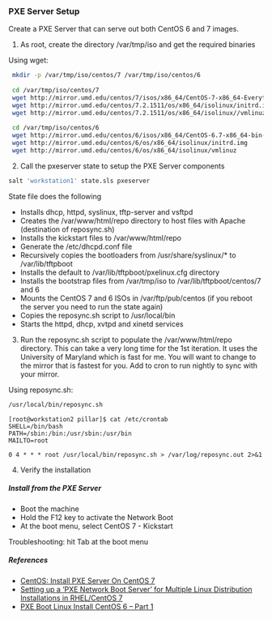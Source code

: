 
### PXE Server Setup

Create a PXE Server that can serve out both CentOS 6 and 7 images.

1. As root, create the directory /var/tmp/iso and get the required binaries

Using wget:

 ```bash
  mkdir -p /var/tmp/iso/centos/7 /var/tmp/iso/centos/6
  
  cd /var/tmp/iso/centos/7
  wget http://mirror.umd.edu/centos/7/isos/x86_64/CentOS-7-x86_64-Everything-1511.iso
  wget http://mirror.umd.edu/centos/7.2.1511/os/x86_64/isolinux/initrd.img
  wget http://mirror.umd.edu/centos/7.2.1511/os/x86_64/isolinux//vmlinuz
  
  cd /var/tmp/iso/centos/6
  wget http://mirror.umd.edu/centos/6/isos/x86_64/CentOS-6.7-x86_64-bin-DVD1.iso
  wget http://mirror.umd.edu/centos/6/os/x86_64/isolinux/initrd.img
  wget http://mirror.umd.edu/centos/6/os/x86_64/isolinux/vmlinuz
  ```


2. Call the pxeserver state to setup the PXE Server components

 ```bash
 salt 'workstation1' state.sls pxeserver
 ```

 State file does the following
 - Installs dhcp, httpd, syslinux, tftp-server and vsftpd
 - Creates the /var/www/html/repo directory to host files with Apache (destination of reposync.sh)
 - Installs the kickstart files to /var/www/html/repo
 - Generate the /etc/dhcpd.conf file
 - Recursively copies the bootloaders from /usr/share/syslinux/* to /var/lib/tftpboot
 - Installs the default to /var/lib/tftpboot/pxelinux.cfg directory
 - Installs the bootstrap files from /var/tmp/iso to /var/lib/tftpboot/centos/7 and 6
 - Mounts the CentOS 7 and 6 ISOs in /var/ftp/pub/centos (if you reboot the server you need to run the state again)
 - Copies the reposync.sh script to /usr/local/bin
 - Starts the httpd, dhcp, xvtpd and xinetd services

3. Run the reposync.sh script to populate the /var/www/html/repo directory. This can take a very long time for the 1st iteration.  It uses the University of Maryland which is fast for me.  You will want to change to the mirror that is fastest for you.  Add to cron to run nightly to sync with your mirror.

Using reposync.sh: 
 ```bash
/usr/local/bin/reposync.sh
```

```
[root@workstation2 pillar]$ cat /etc/crontab 
SHELL=/bin/bash
PATH=/sbin:/bin:/usr/sbin:/usr/bin
MAILTO=root

0 4 * * * root /usr/local/bin/reposync.sh > /var/log/reposync.out 2>&1
```

4. Verify the installation

##### Install from the PXE Server

- Boot the machine 
- Hold the F12 key to activate the Network Boot
- At the boot menu, select CentOS 7 - Kickstart

Troubleshooting: hit Tab at the boot menu 
 
##### References
- [CentOS: Install PXE Server On CentOS 7](ravindrayadava.blogspot.com/2014/10/centos-install-pxe-server-on-centos-7.html)
- [Setting up a ‘PXE Network Boot Server’ for Multiple Linux Distribution Installations in RHEL/CentOS 7](http://www.tecmint.com/install-pxe-network-boot-server-in-centos-7/)
- [PXE Boot Linux Install CentOS 6 – Part 1](https://conradjonesit.wordpress.com/2013/07/07/pxe-boot-linux-install-centos-6/)

